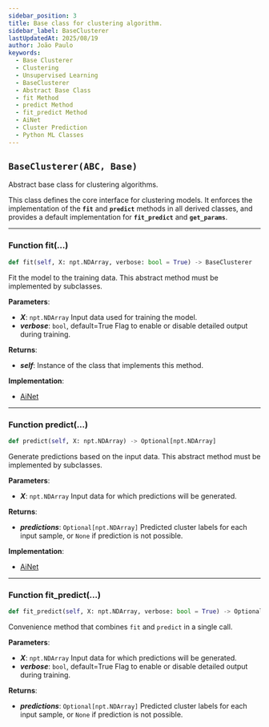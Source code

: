 ```yaml
---
sidebar_position: 3
title: Base class for clustering algorithm.
sidebar_label: BaseClusterer
lastUpdatedAt: 2025/08/19
author: João Paulo
keywords:
  - Base Clusterer
  - Clustering
  - Unsupervised Learning
  - BaseClusterer
  - Abstract Base Class
  - fit Method
  - predict Method
  - fit_predict Method
  - AiNet
  - Cluster Prediction
  - Python ML Classes
---
```



## ``BaseClusterer(ABC, Base)``

Abstract base class for clustering algorithms.

This class defines the core interface for clustering models. It enforces
the implementation of the **`fit`** and **`predict`** methods in all derived classes,
and provides a default implementation for **`fit_predict`** and **`get_params`**.

---

### Function fit(...)

```python
def fit(self, X: npt.NDArray, verbose: bool = True) -> BaseClusterer
```

Fit the model to the training data.
This abstract method must be implemented by subclasses.

**Parameters**:

* ***X***: `npt.NDArray`
    Input data used for training the model.
* ***verbose***: `bool`, default=True
    Flag to enable or disable detailed output during training.

**Returns**:

* ***self***:
    Instance of the class that implements this method.

**Implementation**:

* [AiNet](../../../docs/aisp-techniques/Immune%20Network%20Theory/ainet#function-fit)

---

### Function predict(...)

```python
def predict(self, X: npt.NDArray) -> Optional[npt.NDArray]
```

Generate predictions based on the input data.
This abstract method must be implemented by subclasses.

**Parameters**:

* ***X***: `npt.NDArray`
    Input data for which predictions will be generated.

**Returns**:

* ***predictions***: `Optional[npt.NDArray]`
    Predicted cluster labels for each input sample, or `None` if prediction is not possible.

**Implementation**:

* [AiNet](../../../docs/aisp-techniques/Immune%20Network%20Theory/ainet#function-predict)

---

### Function fit_predict(...)

```python
def fit_predict(self, X: npt.NDArray, verbose: bool = True) -> Optional[npt.NDArray]
```

Convenience method that combines `fit` and `predict` in a single call.

**Parameters**:

* ***X***: `npt.NDArray`
    Input data for which predictions will be generated.
* ***verbose***: `bool`, default=True
    Flag to enable or disable detailed output during training.

**Returns**:

* ***predictions***: `Optional[npt.NDArray]`
    Predicted cluster labels for each input sample, or `None` if prediction is not possible.

